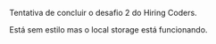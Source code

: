 Tentativa de concluir o desafio 2 do Hiring Coders.

Está sem estilo mas o local storage está funcionando.
